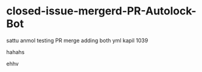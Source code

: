 # closed-issue-mergerd-PR-Autolock-Bot
sattu
anmol
testing PR merge
adding both yml
kapil 1039


hahahs

ehhv
